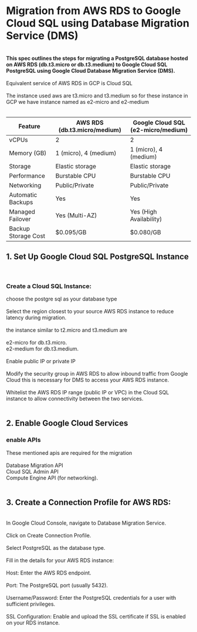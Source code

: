 # Migration from AWS RDS to Google Cloud SQL using Database Migration Service (DMS)
<br>
<b>This spec outlines the steps for migrating a PostgreSQL database hosted on AWS RDS (db.t3.micro or db.t3.medium) to Google Cloud SQL PostgreSQL using Google Cloud Database Migration Service (DMS). </b>
<br>
<br>
Equivalent service of AWS RDS in GCP is Cloud SQL<br>
<br>
The instance used aws are t3.micro and t3.medium so for these instance in GCP we have instance named as e2-micro and e2-medium<br>
<br>

|Feature	          |AWS RDS (db.t3.micro/medium)|	Google Cloud SQL (e2-micro/medium) |
|-------------------|----------------------------|-------------------------------------|
|vCPUs              |	2                          |	2                                  |
|Memory (GB)        |	1 (micro), 4 (medium)	     |1 (micro), 4 (medium)                |
|Storage	          |Elastic storage             |	Elastic storage                    |
|Performance	      |Burstable CPU	             |Burstable CPU                        |
|Networking         |	Public/Private	           |Public/Private                       |
|Automatic Backups  |	Yes                        |	Yes                                |
|Managed Failover   |Yes (Multi-AZ)              |	Yes (High Availability)            |
|Backup Storage Cost| $0.095/GB                  | $0.080/GB                           |



## 1. Set Up Google Cloud SQL PostgreSQL Instance
<br>

### Create a Cloud SQL Instance: <br>
choose the postgre sql as your database type <br>
<br>
Select the region closest to your source AWS RDS instance to reduce latency during migration.<br>
<br>
the instance similar to t2.micro and t3.medium are<br>
<br>
e2-micro for db.t3.micro.<br>
e2-medium for db.t3.medium.<br>
<br>
Enable public IP or private IP<br>
<br>
Modify the security group in AWS RDS to allow inbound traffic from Google Cloud this is necessary for DMS to access your AWS RDS instance.<br>
<br>
Whitelist the AWS RDS IP range (public IP or VPC) in the Cloud SQL instance to allow connectivity between the two services.<br>
<br>
## 2. Enable Google Cloud Services
### enable APIs
These mentioned apis are required for the migration<br>
<br>
Database Migration API<br>
Cloud SQL Admin API<br>
Compute Engine API (for networking).<br>
<br>

## 3. Create a Connection Profile for AWS RDS:
<br>
In Google Cloud Console, navigate to Database Migration Service.<br>
<br>
Click on Create Connection Profile.<br>
<br>
Select PostgreSQL as the database type.<br>
<br>
Fill in the details for your AWS RDS instance:<br>
<br>
Host: Enter the AWS RDS endpoint.<br>
<br>
Port: The PostgreSQL port (usually 5432).<br>
<br>
Username/Password: Enter the PostgreSQL credentials for a user with sufficient privileges.<br>
<br>
SSL Configuration: Enable and upload the SSL certificate if SSL is enabled on your RDS instance.<br>
<br>





